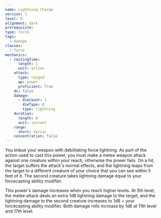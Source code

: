 ```yaml
---
name: Lightning Charge
version: 1
level: 0
alignment: dark
prerequisite: 
type: force
tags:
  - damage
classes:
  - force
mechanics:
  - castingTime:
      length: 1
      unit: action
    attack:
      type: ranged
      wp: power
      proficient: True
    dc: false
    damage:
      - dieCount: 1
        dieType: 8
        type: lightning
    duration:
      length: 0
      unit: instant
    range:
      short: Varies
    concentration: false
---
```

You imbue your weapon with debilitating force lightning. As part of the action used to cast this power, you must make a melee weapon attack against one creature within your reach, otherwise the power fails. On a hit, the target suffers the attack's normal effects, and the lightning leaps from the target to a different creature of your choice that you can see within 5 feet of it. The second creature takes lightning damage equal to your forcecasting ability modifier.

This power's damage increases when you reach higher levels. At 5th level, the melee attack deals an extra 1d8 lightning damage to the target, and the lightning damage to the second creature increases to 1d8 + your forcecasting ability modifier. Both damage rolls increase by 1d8 at 11th level and 17th level.
    